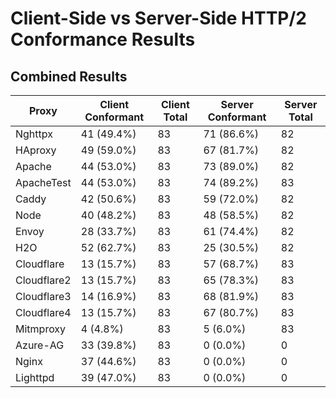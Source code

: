# Client-Side vs Server-Side HTTP/2 Conformance Results

## Combined Results

| Proxy | Client Conformant | Client Total | Server Conformant | Server Total |
|-------|------------------|--------------|------------------|-------------|
| Nghttpx | 41 (49.4%) | 83 | 71 (86.6%) | 82 |
| HAproxy | 49 (59.0%) | 83 | 67 (81.7%) | 82 |
| Apache | 44 (53.0%) | 83 | 73 (89.0%) | 82 |
| ApacheTest | 44 (53.0%) | 83 | 74 (89.2%) | 83 |
| Caddy | 42 (50.6%) | 83 | 59 (72.0%) | 82 |
| Node | 40 (48.2%) | 83 | 48 (58.5%) | 82 |
| Envoy | 28 (33.7%) | 83 | 61 (74.4%) | 82 |
| H2O | 52 (62.7%) | 83 | 25 (30.5%) | 82 |
| Cloudflare | 13 (15.7%) | 83 | 57 (68.7%) | 83 |
| Cloudflare2 | 13 (15.7%) | 83 | 65 (78.3%) | 83 |
| Cloudflare3 | 14 (16.9%) | 83 | 68 (81.9%) | 83 |
| Cloudflare4 | 13 (15.7%) | 83 | 67 (80.7%) | 83 |
| Mitmproxy | 4 (4.8%) | 83 | 5 (6.0%) | 83 |
| Azure-AG | 33 (39.8%) | 83 | 0 (0.0%) | 0 |
| Nginx | 37 (44.6%) | 83 | 0 (0.0%) | 0 |
| Lighttpd | 39 (47.0%) | 83 | 0 (0.0%) | 0 |
